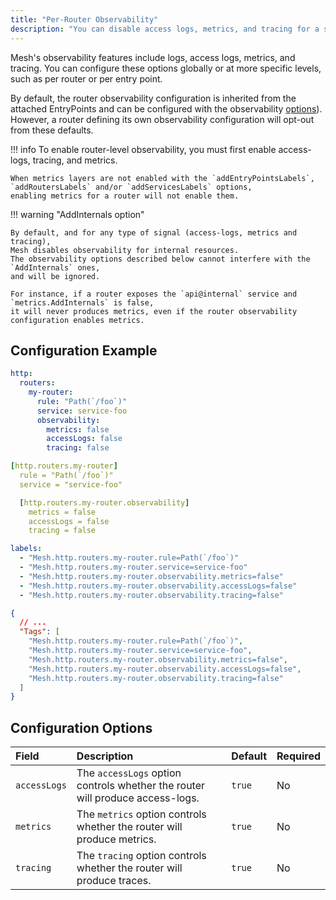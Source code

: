 ```yaml
---
title: "Per-Router Observability"
description: "You can disable access logs, metrics, and tracing for a specific entrypoint attached to a HTTP Router. Read the technical documentation."
---
```


Mesh's observability features include logs, access logs, metrics, and tracing. You can configure these options globally or at more specific levels, such as per router or per entry point.

By default, the router observability configuration is inherited from the attached EntryPoints and can be configured with the observability [options](../../../install-configuration/entrypoints.md#configuration-options)).
However, a router defining its own observability configuration will opt-out from these defaults.

!!! info
    To enable router-level observability, you must first enable access-logs, tracing, and metrics.

    When metrics layers are not enabled with the `addEntryPointsLabels`, `addRoutersLabels` and/or `addServicesLabels` options,
    enabling metrics for a router will not enable them.

!!! warning "AddInternals option"

    By default, and for any type of signal (access-logs, metrics and tracing),
    Mesh disables observability for internal resources.
    The observability options described below cannot interfere with the `AddInternals` ones,
    and will be ignored.

    For instance, if a router exposes the `api@internal` service and `metrics.AddInternals` is false,
    it will never produces metrics, even if the router observability configuration enables metrics.

## Configuration Example

```yaml tab="Structured (YAML)"
http:
  routers:
    my-router:
      rule: "Path(`/foo`)"
      service: service-foo
      observability:
        metrics: false
        accessLogs: false
        tracing: false
```

```yaml tab="Structured (TOML)"
[http.routers.my-router]
  rule = "Path(`/foo`)"
  service = "service-foo"

  [http.routers.my-router.observability]
    metrics = false
    accessLogs = false
    tracing = false
```

```yaml tab="Labels"
labels:
  - "Mesh.http.routers.my-router.rule=Path(`/foo`)"
  - "Mesh.http.routers.my-router.service=service-foo"
  - "Mesh.http.routers.my-router.observability.metrics=false"
  - "Mesh.http.routers.my-router.observability.accessLogs=false"
  - "Mesh.http.routers.my-router.observability.tracing=false"
```

```json tab="Tags"
{
  // ...
  "Tags": [
    "Mesh.http.routers.my-router.rule=Path(`/foo`)",
    "Mesh.http.routers.my-router.service=service-foo",
    "Mesh.http.routers.my-router.observability.metrics=false",
    "Mesh.http.routers.my-router.observability.accessLogs=false",
    "Mesh.http.routers.my-router.observability.tracing=false"
  ]
}
```

## Configuration Options

| Field | Description | Default | Required |
|:------|:------------|:--------|:---------|
| `accessLogs` | The `accessLogs` option controls whether the router will produce access-logs. | `true` | No |
| `metrics` | The `metrics` option controls whether the router will produce metrics. | `true` | No |
| `tracing` | The `tracing` option controls whether the router will produce traces. | `true` | No |
